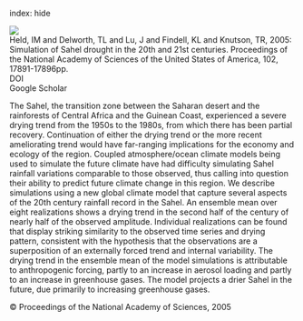 index: hide

<div class="Citation">
    <div class="Citation-thumb CitationThumb-linked"  data-href="https://doi.org/10.1073/pnas.0509057102">
      <img src="https://static.claimspace.cloud/climate-study-static/refs/thumbs/14/Held_et_al_2005-thumb.png" />
    </div>

  <div class="Citation-body">
    <div class="Citation-text">Held, IM and Delworth, TL and Lu, J and Findell, KL and Knutson, TR, 2005: Simulation of Sahel drought in the 20th and 21st centuries. <span class="Article-journal">Proceedings of the National Academy of Sciences of the United States of America, </span><span class="Article-volume">102, </span>17891-17896pp.</div>
    <div class="Citation-links">
      <div class="CitationLink" data-href="https://doi.org/10.1073/pnas.0509057102">
        <div class="CitationLink-icon CitationLink-Doi"></div>
        <div class="CitationLink-text">DOI</div>
      </div>
      <div class="CitationLink" data-href="https://scholar.google.com/scholar?q=10.1073/pnas.0509057102">
        <div class="CitationLink-icon CitationLink-Scholar"></div>
        <div class="CitationLink-text">Google Scholar</div>
      </div>
    </div>
  </div>
</div>

The Sahel, the transition zone between the Saharan desert and the rainforests of Central Africa and the Guinean Coast, experienced a severe drying trend from the 1950s to the 1980s, from which there has been partial recovery. Continuation of either the drying trend or the more recent ameliorating trend would have far-ranging implications for the economy and ecology of the region. Coupled atmosphere/ocean climate models being used to simulate the future climate have had difficulty simulating Sahel rainfall variations comparable to those observed, thus calling into question their ability to predict future climate change in this region. We describe simulations using a new global climate model that capture several aspects of the 20th century rainfall record in the Sahel. An ensemble mean over eight realizations shows a drying trend in the second half of the century of nearly half of the observed amplitude. Individual realizations can be found that display striking similarity to the observed time series and drying pattern, consistent with the hypothesis that the observations are a superposition of an externally forced trend and internal variability. The drying trend in the ensemble mean of the model simulations is attributable to anthropogenic forcing, partly to an increase in aerosol loading and partly to an increase in greenhouse gases. The model projects a drier Sahel in the future, due primarily to increasing greenhouse gases.

<div class="Citation-copy">
&copy; Proceedings of the National Academy of Sciences, 2005
</div>